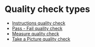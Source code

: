 # Quality check types

* [Instructions quality check](applications/inventory_and_mrp/quality/quality_check_types/instructions_check.md)
* [Pass - Fail quality check](applications/inventory_and_mrp/quality/quality_check_types/pass_fail_check.md)
* [Measure quality check](applications/inventory_and_mrp/quality/quality_check_types/measure_check.md)
* [Take a Picture quality check](applications/inventory_and_mrp/quality/quality_check_types/picture_check.md)
